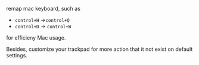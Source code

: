 remap mac keyboard, such as

- `control+H` ->`control+Q`
- `control+D` -> `control+W`

for efficieny Mac usage.

Besides, customize your trackpad for more action that it not exist on default settings.